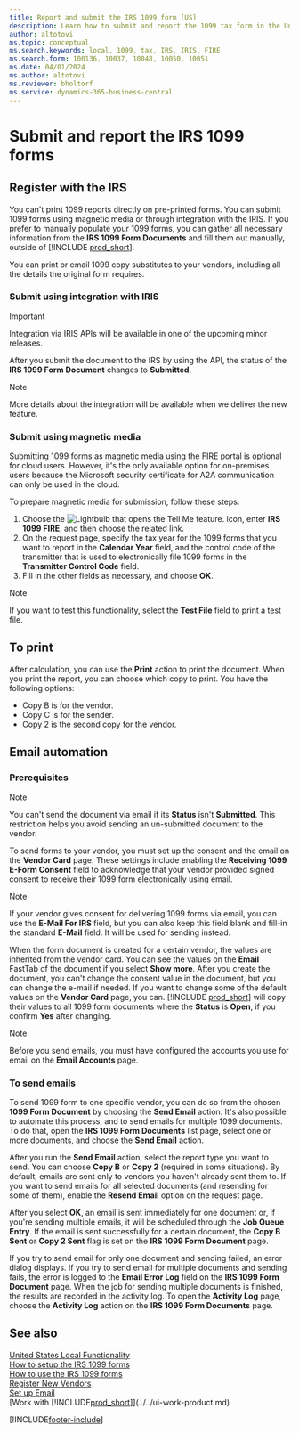 ```yaml
---
title: Report and submit the IRS 1099 form [US]
description: Learn how to submit and report the 1099 tax form in the United States version.
author: altotovi
ms.topic: conceptual
ms.search.keywords: local, 1099, tax, IRS, IRIS, FIRE
ms.search.form: 100136, 10037, 10048, 10050, 10051
ms.date: 04/01/2024
ms.author: altotovi
ms.reviewer: bholtorf
ms.service: dynamics-365-business-central
---
```


# Submit and report the IRS 1099 forms

## Register with the IRS  

You can't print 1099 reports directly on pre-printed forms. You can submit 1099 forms using magnetic media or through integration with the IRIS. If you prefer to manually populate your 1099 forms, you can gather all necessary information from the **IRS 1099 Form Documents** and fill them out manually, outside of [!INCLUDE [prod_short](../../includes/prod_short.md)].

You can print or email 1099 copy substitutes to your vendors, including all the details the original form requires.

### Submit using integration with IRIS  

> [!IMPORTANT]
> Integration via IRIS APIs will be available in one of the upcoming minor releases.  

After you submit the document to the IRS by using the API, the status of the **IRS 1099 Form Document** changes to **Submitted**.  

> [!NOTE]
> More details about the integration will be available when we deliver the new feature.  

### Submit using magnetic media  

Submitting 1099 forms as magnetic media using the FIRE portal is optional for cloud users. However, it's the only available option for on-premises users because the Microsoft security certificate for A2A communication can only be used in the cloud.  

To prepare magnetic media for submission, follow these steps:

1. Choose the ![Lightbulb that opens the Tell Me feature.](../../media/ui-search/search_small.png "Tell me what you want to do") icon, enter **IRS 1099 FIRE**, and then choose the related link.  
2. On the request page, specify the tax year for the 1099 forms that you want to report in the **Calendar Year** field, and the control code of the transmitter that is used to electronically file 1099 forms in the **Transmitter Control Code** field.
3. Fill in the other fields as necessary, and choose **OK**.

> [!NOTE]
> If you want to test this functionality, select the **Test File** field to print a test file.  

## To print  

After calculation, you can use the **Print** action to print the document. When you print the report, you can choose which copy to print. You have the following options:  

- Copy B is for the vendor.
- Copy C is for the sender.
- Copy 2 is the second copy for the vendor.

## Email automation

### Prerequisites

> [!NOTE]
> You can't send the document via email if its **Status** isn't **Submitted**. This restriction helps you avoid sending an un-submitted document to the vendor.

To send forms to your vendor, you must set up the consent and the email on the **Vendor Card** page. These settings include enabling the **Receiving 1099 E-Form Consent** field to acknowledge that your vendor provided signed consent to receive their 1099 form electronically using email.  

> [!NOTE]
> If your vendor gives consent for delivering 1099 forms via email, you can use the **E-Mail For IRS** field, but you can also keep this field blank and fill-in the standard **E-Mail** field. It will be used for sending instead.  

When the form document is created for a certain vendor, the values are inherited from the vendor card. You can see the
values on the **Email** FastTab of the document if you select **Show more**. After you create the document, you can't change the consent value in the document, but you can change the e-mail if needed. If you want to change some of the default values on the **Vendor Card** page, you can. [!INCLUDE [prod_short](../../includes/prod_short.md)] will copy their values to all 1099 form documents where the **Status** is **Open**, if you confirm **Yes** after changing.  

> [!NOTE]
> Before you send emails, you must have configured the accounts you use for email on the **Email Accounts** page.  

### To send emails

To send 1099 form to one specific vendor, you can do so from the chosen **1099 Form Document** by choosing the **Send Email** action. It's also possible to automate this process, and to send emails for multiple 1099 documents. To do that, open the **IRS 1099 Form Documents** list page, select one or more documents, and choose the **Send Email** action.  

After you run the **Send Email** action, select the report type you want to send. You can choose **Copy B** or **Copy 2** (required in some situations). By default, emails are sent only to vendors you haven't already sent them to. If you want to send emails for all selected documents (and resending for some of them), enable the **Resend Email** option on the request page. 

After you select **OK**, an email is sent immediately for one document or, if you're sending multiple emails, it will be scheduled through the **Job Queue Entry**. If the email is sent successfully for a certain document, the **Copy B Sent** or **Copy 2 Sent** flag is set on the **IRS 1099 Form Document** page.   

If you try to send email for only one document and sending failed, an error dialog displays. If you try to send email for multiple documents and sending fails, the error is logged to the **Email Error Log** field on the **IRS 1099 Form Document** page. When the job for sending multiple documents is finished, the results are recorded in the activity log. To open the **Activity Log** page, choose the **Activity Log** action on the **IRS 1099 Form Documents** page. 

## See also 

[United States Local Functionality](united-states-local-functionality.md)    
[How to setup the IRS 1099 forms](set-up-use-irs1099-form-v24.md)  
[How to use the IRS 1099 forms](how-to-1099-use.md)  
[Register New Vendors](../../purchasing-how-register-new-vendors.md)    
[Set up Email](../../admin-how-setup-email.md)    
[Work with [!INCLUDE[prod_short](../../includes/prod_short.md)]](../../ui-work-product.md)    

[!INCLUDE[footer-include](../../includes/footer-banner.md)]
